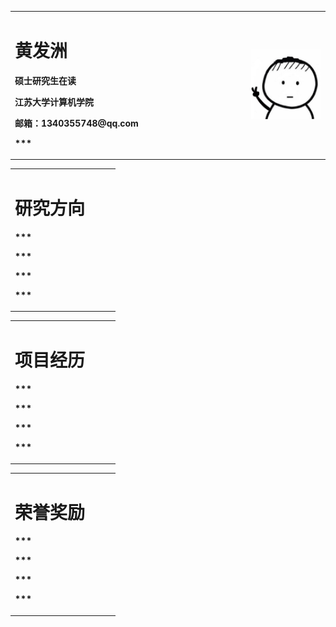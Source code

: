 <table border="0">
  <tr>
    <td width="75%">
      <h1>黄发洲</h1>
      <p><b>硕士研究生在读</b></p>
      <p><b>江苏大学计算机学院</b></p>
      <p><b>邮箱：1340355748@qq.com</b></p>
      <p><b>***</b></p>
    </td>
    <td width="25%">
      <img src="/666.jpg" width="100%">      
    </td>
  </tr>
</table>

<table border="0">
  <tr>
    <td width="75%">
      <h1>研究方向</h1>
      <p><b>***</b></p>
      <p><b>***</b></p>
      <p><b>***</b></p>
      <p><b>***</b></p>
          </td>
  </tr>
</table>

<table border="0">
  <tr>
    <td width="75%">
      <h1>项目经历</h1>
      <p><b>***</b></p>
      <p><b>***</b></p>
      <p><b>***</b></p>
      <p><b>***</b></p>
          </td>
  </tr>
</table>

<table border="0">
  <tr>
    <td width="75%">
      <h1>荣誉奖励</h1>
      <p><b>***</b></p>
      <p><b>***</b></p>
      <p><b>***</b></p>
      <p><b>***</b></p>
          </td>
  </tr>
</table>



